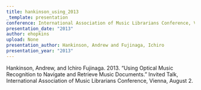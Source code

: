 ```yaml
---
title: hankinson_using_2013
_template: presentation
conference: International Association of Music Librarians Conference, Vienna
presentation_date: "2013"
author: ehopkins
upload: None
presentation_author: Hankinson, Andrew and Fujinaga, Ichiro
presentation_year: "2013"
---
```

Hankinson, Andrew, and Ichiro Fujinaga. 2013. “Using Optical Music Recognition to Navigate and Retrieve Music Documents.” Invited Talk, International Association of Music Librarians Conference, Vienna, August 2.